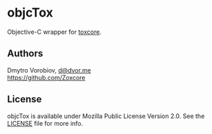 # objcTox

Objective-C wrapper for [toxcore](https://github.com/Zoxcore/Antidote/blob/develop/local_pod_repo/toxcore).

## Authors

Dmytro Vorobiov, d@dvor.me<br>
https://github.com/Zoxcore

## License

objcTox is available under Mozilla Public License Version 2.0. See the [LICENSE](LICENSE) file for more info.
